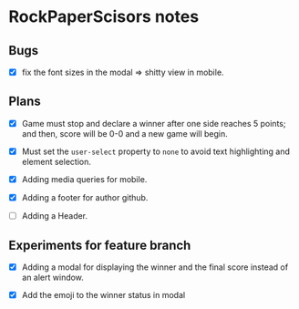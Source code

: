 # RockPaperScisors notes
## Bugs
- [x] fix the font sizes in the modal => shitty view in mobile.

## Plans
- [x] Game must stop and declare a winner after one side reaches 5 points; and then, score will be 0-0 and a new game will begin.

- [x] Must set the `user-select` property to `none` to avoid text highlighting and element selection.

- [x] Adding media queries for mobile.

- [x] Adding a footer for author github.

- [ ] Adding a Header.

## Experiments for feature branch

 - [x] Adding a modal for displaying the winner and the final score instead of an alert window.

 - [x] Add the emoji to the winner status in modal